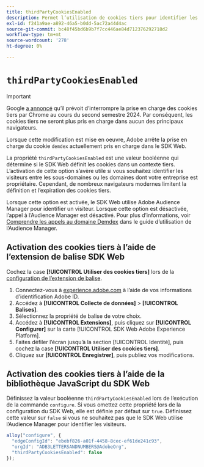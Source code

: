 ```yaml
---
title: thirdPartyCookiesEnabled
description: Permet l’utilisation de cookies tiers pour identifier les visiteurs.
exl-id: f241a9ae-a892-46a5-b0dd-5ac72a44d4ac
source-git-commit: bc48f45bd6b9b7f7cc446ae84d712376292718d2
workflow-type: tm+mt
source-wordcount: '278'
ht-degree: 0%

---
```



# `thirdPartyCookiesEnabled`

>[!IMPORTANT]
>
>Google [a annoncé](https://developers.google.com/privacy-sandbox/3pcd/prepare/prepare-for-phaseout) qu’il prévoit d’interrompre la prise en charge des cookies tiers par Chrome au cours du second semestre 2024. Par conséquent, les cookies tiers ne seront plus pris en charge dans aucun des principaux navigateurs.
>
>Lorsque cette modification est mise en oeuvre, Adobe arrête la prise en charge du cookie `demdex` actuellement pris en charge dans le SDK Web.


La propriété `thirdPartyCookiesEnabled` est une valeur booléenne qui détermine si le SDK Web définit les cookies dans un contexte tiers. L’activation de cette option s’avère utile si vous souhaitez identifier les visiteurs entre les sous-domaines ou les domaines dont votre entreprise est propriétaire. Cependant, de nombreux navigateurs modernes limitent la définition et l’expiration des cookies tiers.

Lorsque cette option est activée, le SDK Web utilise Adobe Audience Manager pour identifier un visiteur. Lorsque cette option est désactivée, l’appel à l’Audience Manager est désactivé. Pour plus d’informations, voir [Comprendre les appels au domaine Demdex](https://experienceleague.adobe.com/docs/audience-manager/user-guide/reference/demdex-calls.html?lang=fr) dans le guide d’utilisation de l’Audience Manager.

## Activation des cookies tiers à l’aide de l’extension de balise SDK Web

Cochez la case **[!UICONTROL Utiliser des cookies tiers]** lors de la [ configuration de l’extension de balise](/help/tags/extensions/client/web-sdk/web-sdk-extension-configuration.md).

1. Connectez-vous à [experience.adobe.com](https://experience.adobe.com?lang=fr) à l’aide de vos informations d’identification Adobe ID.
1. Accédez à **[!UICONTROL Collecte de données]** > **[!UICONTROL Balises]**.
1. Sélectionnez la propriété de balise de votre choix.
1. Accédez à **[!UICONTROL Extensions]**, puis cliquez sur **[!UICONTROL Configurer]** sur la carte [!UICONTROL SDK Web Adobe Experience Platform].
1. Faites défiler l’écran jusqu’à la section [!UICONTROL Identité], puis cochez la case **[!UICONTROL Utiliser des cookies tiers]**.
1. Cliquez sur **[!UICONTROL Enregistrer]**, puis publiez vos modifications.

## Activation des cookies tiers à l’aide de la bibliothèque JavaScript du SDK Web

Définissez la valeur booléenne `thirdPartyCookiesEnabled` lors de l’exécution de la commande `configure`. Si vous omettez cette propriété lors de la configuration du SDK Web, elle est définie par défaut sur `true`. Définissez cette valeur sur `false` si vous ne souhaitez pas que le SDK Web utilise l’Audience Manager pour identifier les visiteurs.

```js
alloy("configure", {
  "edgeConfigId": "ebebf826-a01f-4458-8cec-ef61de241c93",
  "orgId": "ADB3LETTERSANDNUMBERS@AdobeOrg",
  "thirdPartyCookiesEnabled": false
});
```
